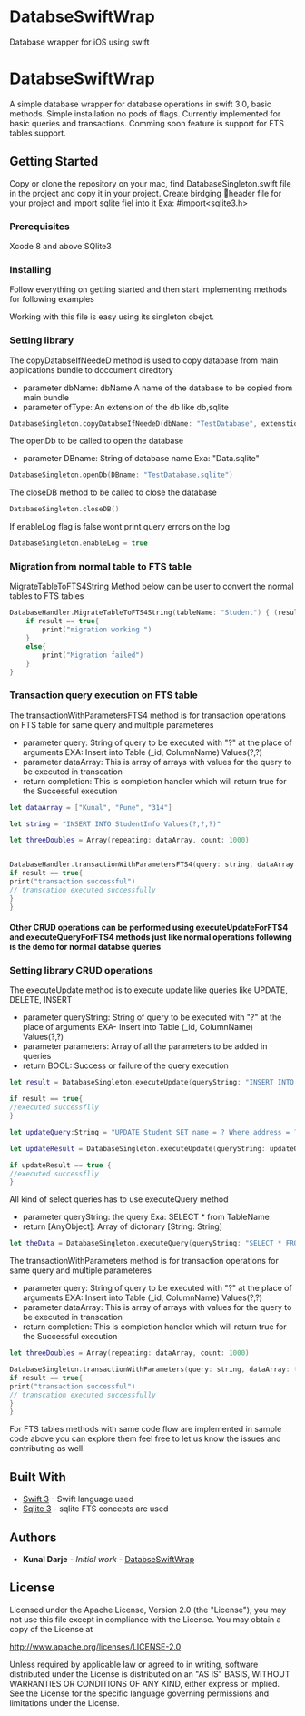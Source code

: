 # DatabseSwiftWrap
Database wrapper for iOS using swift

# DatabseSwiftWrap

A simple database wrapper for database operations in swift 3.0, basic methods. Simple installation no pods of flags. Currently implemented for basic queries and transactions. Comming soon feature is support for FTS tables support. 

## Getting Started

Copy or clone the repository on your mac, find DatabaseSingleton.swift file in the project and copy it in your project. Create birdging header file for your project and import sqlite fiel into it Exa: #import<sqlite3.h> 

### Prerequisites

Xcode 8 and above
SQlite3

### Installing

Follow everything on getting started and then start implementing methods for following examples 

Working with this file is easy using its singleton obejct.


### Setting library
The copyDatabseIfNeedeD method is used to copy database from main applications bundle to doccument diredtory
- parameter dbName: dbName A name of the database to be copied from main bundle
- parameter ofType: An extension of the db like db,sqlite

```swift
DatabaseSingleton.copyDatabseIfNeedeD(dbName: "TestDatabase", extenstion: "sqlite")
```

The openDb to be called to open the database
- parameter DBname: String of database name Exa: "Data.sqlite"

```swift
DatabaseSingleton.openDb(DBname: "TestDatabase.sqlite")
```

The closeDB method to be called to close the database

```swift
DatabaseSingleton.closeDB()
```


 If enableLog flag is false wont print query errors on the log

```swift
DatabaseSingleton.enableLog = true
```
### Migration from normal table to FTS table 
MigrateTableToFTS4String Method below can be user to convert the normal tables to FTS tables
```swift
DatabaseHandler.MigrateTableToFTS4String(tableName: "Student") { (result) in
    if result == true{
        print("migration working ")
    }
    else{
        print("Migration failed")
    }
}
```
### Transaction query execution on FTS table
The transactionWithParametersFTS4 method is for transaction operations on FTS table for same query and multiple parameteres
- parameter query: String of query to be executed with "?" at the place of arguments EXA: Insert into Table (_id, ColumnName) Values(?,?)
- parameter dataArray: This is array of arrays with values for the query to be    executed in transcation
- return completion: This is completion handler which will return true for the Successful execution

```swift
let dataArray = ["Kunal", "Pune", "314"]

let string = "INSERT INTO StudentInfo Values(?,?,?)"

let threeDoubles = Array(repeating: dataArray, count: 1000)


DatabaseHandler.transactionWithParametersFTS4(query: string, dataArray: threeDoubles as [[AnyObject]]) { (result) in
if result == true{
print("transaction successful")
// transcation executed successfully
}
}
```
#### Other CRUD operations can be performed using executeUpdateForFTS4 and executeQueryForFTS4 methods just like normal operations following is the demo for normal databse queries

### Setting library CRUD operations

The executeUpdate method is to execute update like queries like UPDATE, DELETE, INSERT
- parameter queryString: String of query to be executed with "?" at the place of arguments EXA- Insert into Table (_id, ColumnName) Values(?,?)
- parameter parameters: Array of all the parameters to be added in queries
- return BOOL: Success or failure of the query execution

```swift
let result = DatabaseSingleton.executeUpdate(queryString: "INSERT INTO Student Values('Kunal','Pune','314')", parameters: emptyArray)

if result == true{
//executed successflly
}

let updateQuery:String = "UPDATE Student SET name = ? Where address = ?"

let updateResult = DatabaseSingleton.executeUpdate(queryString: updateQuery, parameters: ["One" as AnyObject,"pune" as AnyObject])

if updateResult == true {
//executed successflly
}

```

All kind of select queries has to use executeQuery method
- parameter queryString:  the query Exa: SELECT * from TableName
- return [AnyObject]: Array of dictonary [String: String]

```swift
let theData = DatabaseSingleton.executeQuery(queryString: "SELECT * FROM Student")

```

The transactionWithParameters method is for transaction operations for same query and multiple parameteres
- parameter query: String of query to be executed with "?" at the place of arguments EXA: Insert into Table (_id, ColumnName) Values(?,?)
- parameter dataArray: This is array of arrays with values for the query to be    executed in transcation
- return completion: This is completion handler which will return true for the Successful execution

```swift
let threeDoubles = Array(repeating: dataArray, count: 1000)

DatabaseSingleton.transactionWithParameters(query: string, dataArray: threeDoubles as [[AnyObject]]) { (result) in
if result == true{
print("transaction successful")
// transcation executed successfully
}
}
```
For FTS tables methods with same code flow are implemented in sample code above you can explore them feel free to let us know the issues and contributing as well. 

## Built With

* [Swift 3](https://developer.apple.com/library/content/documentation/Swift/Conceptual/Swift_Programming_Language/index.html#//apple_ref/doc/uid/TP40014097-CH3-ID0) - Swift language used
* [Sqlite 3](https://www.sqlite.org/fts3.html) - sqlite FTS concepts are used

## Authors

* **Kunal Darje** - *Initial work* - [DatabseSwiftWrap](https://github.com/kunalone/DatabseSwiftWrap)


## License

Licensed under the Apache License, Version 2.0 (the "License");
you may not use this file except in compliance with the License.
You may obtain a copy of the License at

http://www.apache.org/licenses/LICENSE-2.0

Unless required by applicable law or agreed to in writing, software
distributed under the License is distributed on an "AS IS" BASIS,
WITHOUT WARRANTIES OR CONDITIONS OF ANY KIND, either express or implied.
See the License for the specific language governing permissions and
limitations under the License.



